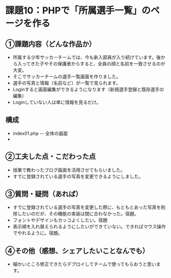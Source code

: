 # 課題10：PHPで「所属選手一覧」のページを作る

## ①課題内容（どんな作品か）
- 所属する少年サッカーチームでは、今も新入部員が入り続けています。後から入ってきた子やその保護者からすると、全員の顔と名前を一致させるのが大変。
- そこでサッカーチームの選手一覧画面を作りました。
- 選手の写真と情報（名前など）が一覧で見られます。
- Loginすると画面編集ができるようになります（新規選手登録と既存選手の編集）
- Loginしていない人は単に情報を見るだけ。

## 構成
- index01.php
-- 全体の画面
- 

## ②工夫した点・こだわった点
- 授業で教わったブログ画面を活用させてもらいました。
- すでに登録されている選手の写真を変更できるようにしました。

## ③質問・疑問（あれば）
- すでに登録されている選手の写真を変更した際に、もともとあった写真を削除したいのだが、その機能の実装は間に合わなかった。宿題。
- フォントやデザインもカッコよくしたい。宿題
- 表示順を入れ替えられるようにしたいができていない。できればマウス操作でやれるように。宿題。

## ④その他（感想、シェアしたいことなんでも）
- 細かいところ修正できたらデプロイしてチームで使ってもらおうと思います。
